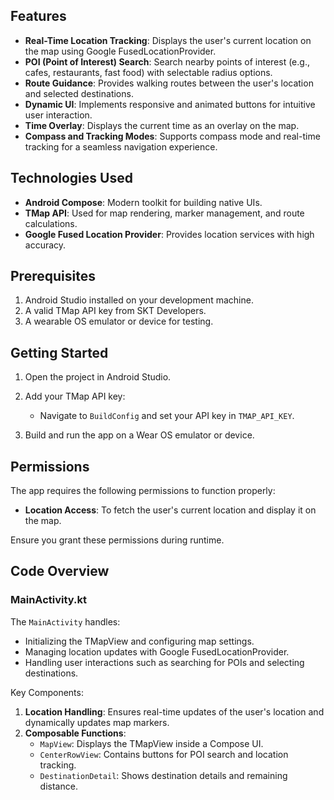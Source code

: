 ## Features

- **Real-Time Location Tracking**: Displays the user's current location on the map using Google FusedLocationProvider.
- **POI (Point of Interest) Search**: Search nearby points of interest (e.g., cafes, restaurants, fast food) with selectable radius options.
- **Route Guidance**: Provides walking routes between the user's location and selected destinations.
- **Dynamic UI**: Implements responsive and animated buttons for intuitive user interaction.
- **Time Overlay**: Displays the current time as an overlay on the map.
- **Compass and Tracking Modes**: Supports compass mode and real-time tracking for a seamless navigation experience.

## Technologies Used

- **Android Compose**: Modern toolkit for building native UIs.
- **TMap API**: Used for map rendering, marker management, and route calculations.
- **Google Fused Location Provider**: Provides location services with high accuracy.

## Prerequisites

1. Android Studio installed on your development machine.
2. A valid TMap API key from SKT Developers.
3. A wearable OS emulator or device for testing.

## Getting Started

1. Open the project in Android Studio.

2. Add your TMap API key:
   - Navigate to `BuildConfig` and set your API key in `TMAP_API_KEY`.

3. Build and run the app on a Wear OS emulator or device.

## Permissions

The app requires the following permissions to function properly:

- **Location Access**: To fetch the user's current location and display it on the map.

Ensure you grant these permissions during runtime.

## Code Overview

### MainActivity.kt
The `MainActivity` handles:

- Initializing the TMapView and configuring map settings.
- Managing location updates with Google FusedLocationProvider.
- Handling user interactions such as searching for POIs and selecting destinations.

Key Components:

1. **Location Handling**: Ensures real-time updates of the user's location and dynamically updates map markers.
2. **Composable Functions**:
   - `MapView`: Displays the TMapView inside a Compose UI.
   - `CenterRowView`: Contains buttons for POI search and location tracking.
   - `DestinationDetail`: Shows destination details and remaining distance.



